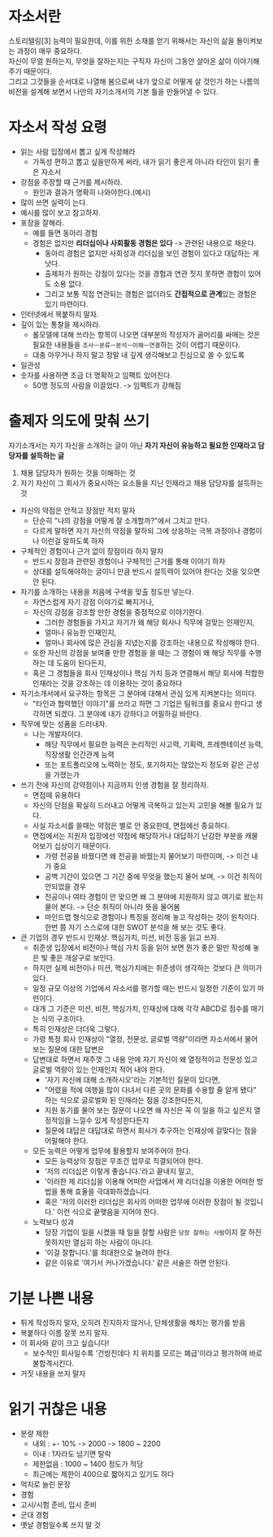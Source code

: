 # 자소서란 
스토리텔링[3] 능력이 필요한데, 이를 위한 소재를 얻기 위해서는 자신의 삶을 돌이켜보는 과정이 매우 중요하다.  
자신이 무얼 원하는지, 무엇을 잘하는지는 구직자 자신이 그동안 살아온 삶이 이야기해 주기 때문이다.  
그리고 그것들을 순서대로 나열해 봄으로써 내가 앞으로 어떻게 살 것인가 하는 나름의 비전을 설계해 보면서 나만의 자기소개서의 기본 틀을 만들어낼 수 있다.

# 자소서 작성 요령
* 읽는 사람 입장에서 뽑고 싶게 작성해라 
  * 가독성 편하고 뽑고 싶을만하게 써라, 내가 읽기 좋은게 아니라 타인이 읽기 좋은 자소서    
* 강점을 주장할 때 근거를 제시하라.
  * 원인과 결과가 명확히 나와야한다.(예시)       
* 많이 쓰면 실력이 는다.
* 예시를 많이 보고 참고하자.
* 포장을 잘해라.
  * 예를 들면 동아리 경험
  * 경험은 없지만 **리더십이나 사회활동 경험은 있다** -> 관련된 내용으로 채운다.  
    * 동아리 경험은 없지만 사회성과 리더십을 보인 경험이 있다고 대답하는 게 낫다. 
    * 출제자가 원하는 강점이 있다는 것을 경험과 연관 짓지 못하면 경험이 있어도 소용 없다. 
    * 그리고 보통 직접 연관되는 경험은 없더라도 **간접적으로 관계**있는 경험은 있기 마련이다.   
* 인터넷에서 복붙하지 말자.
* 깊이 있는 통찰을 제시하라.
  * 롤모델에 대해 쓰라는 항목이 나오면 대부분의 작성자가 골머리를 싸매는 것은 필요한 내용들을 
  `조사ㅡ분류ㅡ분석ㅡ이해ㅡ연결`하는 것이 어렵기 때문이다.     
  * 대충 아무거나 하지 말고 정말 내 깊게 생각해보고 진심으로 쓸 수 있도록  
* 일관성
* 숫자를 사용하면 조금 더 명확하고 임팩트 있어진다.   
  * 50명 정도의 사람을 이끌었다. -> 임팩트가 강해짐
  
# 출제자 의도에 맞춰 쓰기      
자기소개서는 자기 자신을 소개하는 글이 아닌 **자기 자신이 유능하고 필요한 인재라고 담당자를 설득하는 글**    

1. 채용 담당자가 원하는 것을 이해하는 것
2. 자기 자신이 그 회사가 중요시하는 요소들을 지닌 인재라고 채용 담당자를 설득하는 것   

* 자신의 약점은 안적고 장점만 적지 말자   
  * 단순히 "나의 강점을 어떻게 잘 소개할까?"에서 그치고 만다.
  * 다르게 말하면 자기 자신의 약점을 말하되 그에 상응하는 극복 과정이나 경험이나 이런걸 말하도록 하자   
* 구체적인 경험이나 근거 없이 장점이라 하지 말자  
  * 반드시 장점과 관련된 경험이나 구체적인 근거를 통해 이야기 하자 
  * 상대를 설득해야하는 글이니 만큼 반드시 설득력이 있어야 한다는 것을 잊으면 안 된다.
* 자기를 소개하는 내용을 처음에 구색을 맞출 정도만 넣는다.   
  * 자연스럽게 자기 강점 이야기로 빠지거나, 
  * 자신의 강점을 강조할 만한 경험을 중점적으로 이야기한다.   
    * 그러한 경험들을 가지고 자기가 왜 해당 회사나 직무에 걸맞는 인재인지, 
    * 얼마나 유능한 인재인지, 
    * 얼마나 회사에 많은 관심을 지녔는지를 강조하는 내용으로 작성해야 한다. 
  * 또한 자신의 강점을 보여줄 만한 경험을 쓸 때는 그 경험이 왜 해당 직무를 수행하는 데 도움이 된다든지, 
  * 혹은 그 경험들을 회사 인재상이나 핵심 가치 등과 연결해서 해당 회사에 적합한 인재라는 것을 강조하는 데 이용하는 것이 중요하다
* 자기소개서에서 요구하는 항목은 그 분야에 대해서 관심 있게 지켜본다는 의미다.
  * "타인과 협력했던 이야기"를 쓰라고 하면 그 기업은 팀워크를 중요시 한다고 생각하면 되겠다. 그 분야에 내가 강하다고 어필하길 바란다.    
* 직무에 맞는 성품을 드러내자.
  * 나는 개발자이다.  
    * 해당 직무에서 필요한 능력은 논리적인 사고력, 기획력, 프레젠테이션 능력, 직장생활 인간관계 능력
    * 또는 포트폴리오에 노력하는 정도, 포기하지는 않았는지 정도와 같은 근성을 가졌는가    
* 쓰기 전에 자신의 강약점이나 지금까지 인생 경험을 잘 정리하자.
  * 면접때 유용하다   
  * 자신의 단점을 확실히 드러내고 어떻게 극복하고 있는지 고민을 해볼 필요가 있다. 
  * 사실 자소서를 쓸때는 약점은 별로 안 중요한데, 면접에선 중요하다.
  * 면접에서는 지원자 입장에선 약점에 해당하거나 대답하기 난감한 부분을 캐물어보기 십상이기 때문이다.
    * 가령 전공을 바꿨다면 왜 전공을 바꿨는지 물어보기 마련이며, -> 이건 내가 중요 
    * 공백 기간이 있으면 그 기간 중에 무엇을 했는지 물어 보며,  -> 이건 취직이 안되었을 경우  
    * 전공이나 여타 경험이 안 맞으면 왜 그 분야에 지원하지 않고 여기로 왔는지 물어 본다. -> 단순 취직이 아니라 뜻을 물어봄  
    * 마인드맵 형식으로 경험이나 특징을 정리해 놓고 작성하는 것이 원칙이다. 한번 쯤 자기 스스로에 대한 SWOT 분석을 해 보는 것도 좋다.
* 큰 기업의 경우 반드시 인재상. 핵심가치, 미션, 비전 등을 읽고 쓰자.
  * 취준생 입장에서 비전이나 핵심 가치 등을 읽어 보면 뭔가 좋은 말만 작성해 놓은 빛 좋은 개살구로 보인다.
  * 하지만 실제 비전이나 미션, 핵심가치에는 취준생이 생각하는 것보다 큰 의미가 있다.
  * 일정 규모 이상의 기업에서 자소서를 평가할 때는 반드시 일정한 기준이 있기 마련이다.   
  * 대개 그 기준은 미션, 비젼, 핵심가치, 인재상에 대해 각각 ABCD로 점수를 매기는 식의 구조이다.
  * 특히 인재상은 더더욱 그렇다. 
  * 가령 특정 회사 인재상이 "열정, 전문성, 글로벌 역량"이라면 자소서에서 물어 보는 질문에 대한 답변은    
  * 답변대로 하면서 재주껏 그 내용 안에 자기 자신이 왜 열정적이고 전문성 있고 글로벌 역량이 있는 인재인지 적어 내야 한다.    
    *  '자기 자신에 대해 소개하시오'라는 기본적인 질문이 있다면, 
    * "어렸을 적에 여행을 많이 다녀서 다른 곳의 문화를 수용할 줄 알게 됐다" 하는 식으로 글로벌화 된 인재라는 점을 강조한다든지, 
    * 지원 동기를 물어 보는 질문이 나오면 왜 자신은 꼭 이 일을 하고 싶은지 열정적임을 느낄수 있게 작성한다든지 
    * 질문에 대답은 대답대로 하면서 회사가 추구하는 인재상에 걸맞다는 점을 어필해야 한다.
  * 모든 능력은 어떻게 업무에 활용할지 보여주어야 한다.
    * 모든 능력상의 장점은 무조건 업무로 직결되어야 한다. 
    * '저의 리더십은 이렇게 좋습니다.'라고 끝내지 말고, 
    * '이러한 제 리더십을 이용해 어떠한 사업에서 제 리더십을 이용한 어떠한 방법을 통해 효율을 극대화하겠습니다.   
    * 혹은 '저의 이러한 리더십은 회사의 어떠한 업무에 이러한 장점이 될 것입니다.' 이런 식으로 끝맺음을 지어야 한다.    
  * 노력보다 성과
    * 당장 기업이 일을 시켰을 때 일을 잘할 사람은 `당장 잘하는 사람`이지 잘 하진 못하지만 열심히 하는 사람이 아니다.   
    * '이걸 잘합니다.'를 최대한으로 늘려야 한다. 
    * 같은 이유로 '여기서 커나가겠습니다.' 같은 서술은 하면 안된다.  

# 기분 나쁜 내용

* 튀게 작성하지 말자, 오히려 진지하지 않거나, 단체생활을 해치는 평가를 받음 
* 복붙하다 이름 잘못 쓰지 말자.
* 이 회사와 같이 크고 싶습니다!
  * 보수적인 회사일수록 '건방진데다 지 위치를 모르는 폐급'이라고 평가하여 바로 불합격시킨다.    
* 거짓 내용을 쓰지 말자

# 읽기 귀찮은 내용
  
* 분량 제한
  * 내외 : +- 10% -> 2000 -> 1800 ~ 2200
  * 이내 : 1자라도 넘기면 탈락
  * 제한없음 : 1000 ~ 1400 정도가 적당  
  * 최근에는 제한이 400으로 짧아지고 있기도 하다   
* 억지로 늘린 문장 
* 경험
* 고시/시험 준비, 입시 준비
* 군대 경험
* 옛날 경험일수록 쓰지 말 것



    
